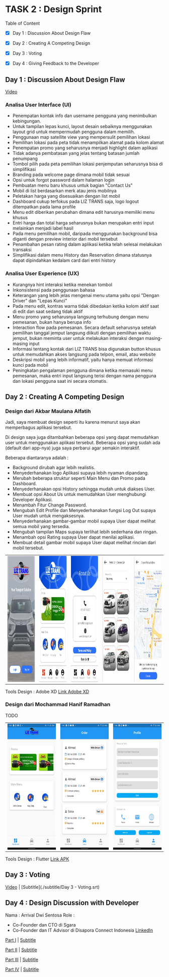 # TASK 2 : Design Sprint

Table of Content
- [x] Day 1 : Discussion About Design Flaw
- [x] Day 2 : Creating A Competing Design
- [x] Day 3 : Voting 
- [x] Day 4 : Giving Feedback to the Developer


## Day 1 : Discussion About Design Flaw
[Video](https://www.youtube.com/playlist?list=PLqvhZMgGxt6JQomRS88j_qoYddwvMh_6m)

### Analisa User Interface (UI)
- Penempatan kontak info dan username pengguna yang menimbulkan kebingungan.
- Untuk tampilan lepas kunci, layout desain sebaiknya menggunakan layout grid untuk mempermudah pengguna dalam memilih.
- Penggunaan map  satellite view yang mempersulit pemilihan lokasi
- Pemilihan lokasi pada peta tidak menampilkan alamat pada kolom alamat
- Penempatan promo yang seharusnya menjadi highlight dalam aplikasi
- Tidak adanya pembatasan yang jelas tentang batasan jumlah penumpang
- Tombol pilih pada peta pemilihan lokasi penjemputan seharusnya bisa di simplifikasi
- Branding pada welcome page dimana mobil tidak sesuai
- Opsi untuk forgot password dalam halaman login
- Pembuatan menu baru khusus untuk bagian "Contact Us" 
- Mobil di list berdasarkan merk atau jenis mobilnya
- Peletakan harga yang disesuaikan dengan list mobil
- Dashboard cukup terfokus pada LIZ TRANS saja, logo logout ditempatkan pada lama profile
- Menu edit diberikan perubahan dimana edit harusnya memiliki menu khusus
- Entri harga dan total harga seharusnya bukan merupakan entri input melainkan menjadi label hasil
- Pada menu pemilihan mobil, daripada menggunakan background bisa diganti dengan preview interior dari mobil tersebut
- Penambahan pesan rating dalam aplikasi ketika telah selesai melakukan transaksi
- Simplifikasi dalam menu History dan Reservation dimana statusnya dapat dipindahkan kedalam card dari entri history

### Analisa User Experience (UX)
- Kurangnya hint interaksi ketika menekan tombol
- Inkonsistensi pada penggunaan bahasa
- Keterangan yang lebih jelas mengenai menu utama yaitu opsi "Dengan Driver" dan "Lepas Kunci"
- Pada menu edit, kontras warna tidak dibedakan ketika kolom aktif saat di edit dan saat sedang tidak aktif
- Menu promo yang seharusnya langsung terhubung dengan menu pemesanan, bukan hanya berupa info
- Interaction flow pada pemesanan. Secara default seharusnya setelah pemilihan tanggal jemput langsung diikuti dengan pemilihan waktu jemput, bukan meminta user untuk melakukan interaksi dengan masing-masing input
- Informasi tentang kontak dari LIZ TRANS bisa digunakan button khusus untuk memudahkan akses langsung pada telpon, email, atau website
- Deskripsi mobil yang lebih informatif, yaitu hanya memuat informasi kunci pada mobil
- Peningkatan pengalaman pengguna dimana ketika memasuki menu pemesanan, maka entri input langsung terisi dengan nama pengguna dan lokasi pengguna saat ini secara otomatis.


## Day 2 : Creating A Competing Design
### Design dari Akbar Maulana Alfatih
Jadi, saya membuat design seperti itu karena menurut saya akan memperbagus aplikasi tersebut. 

Di design saya juga ditambahkan beberapa opsi yang dapat memudahkan user untuk menggunakan aplikasi tersebut. Beberapa opsi yang sudah ada (default dari app-nya) juga saya perbarui agar semakin interaktif.

Beberapa diantaranya adalah :
- Background dirubah agar lebih realistis.
- Menyederhanakan logo Aplikasi supaya lebih nyaman dipandang.
- Merubah beberapa struktur seperti Main Menu dan Promo pada Dashboard.
- Menyederhanakan opsi History sehingga mudah untuk diakses User.
- Membuat opsi About Us untuk memudahkan User menghubungi Developer Aplikasi.
- Menambah Fitur Change Password.
- Mengubah Edit Profile dan Menyederhanakan fungsi Log Out supaya User mudah untuk mengaksesnya.
- Menyederhanakan gambar-gambar mobil supaya User dapat melihat semua mobil yang tersedia.
- Mengubah tampilan Maps supaya terlihat lebih sederhana dan ringan.
- Menambah opsi Rating supaya User dapat menilai aplikasi.
- Membuat detail gambar mobil supaya User dapat melihat rincian dari mobil tersebut.

| | | | | |
|-|-|-|-|-|
|<img height=400 src="./Design/Akbar/Akbar-1.jpeg">|<img height=400 src="./Design/Akbar/Akbar-2.jpeg">|<img height=400 src="./Design/Akbar/Akbar-3.jpeg">|<img height=400 src="./Design/Akbar/Akbar-4.jpeg">|<img height=400 src="./Design/Akbar/Akbar-5.jpeg">|

Tools Design : Adobe XD
[Link Adobe XD](https://xd.adobe.com/view/0e127e7f-867a-4416-a0a9-de21b8ff5dca-5b41/?fullscreen)

### Design dari Mochammad Hanif Ramadhan
TODO

| | | |
|-|-|-|
|<img height=400 src="./Design/Hanif/Hanif-1.jpeg">|<img height=400 src="./Design/Hanif/Hanif-2.jpeg">|<img height=400 src="./Design/Hanif/Hanif-3.jpeg">|

Tools Design : Flutter
[Link APK](./Design/Hanif/liz_transport.apk)

## Day 3 : Voting 
[Video](https://drive.google.com/file/d/1j1WYxRb3GLonmF-MJyxNkqVNh8_cfUbT/view?usp=sharing)  |  [Subtitle](./subtitle/Day 3 - Voting.srt)

## Day 4 : Design Discussion with Developer
Nama : Arrival Dwi Sentosa
Role : 
- Co-Founder dan CTO di Sgara
- Co-Founder dan IT Advisor di Disapora Connect Indonesia
[LinkedIn](https://www.linkedin.com/in/arrivaldwisentosa/?originalSubdomain=id)

[Part I](https://drive.google.com/file/d/1IhgqP7fwzSJBet2LJIZpoHgIhWHMKVuz/view?usp=sharing)  |  [Subtitle](https://github.com/etrnal70/hci/blob/hw2/Assignment%202/subtitle/Day%204%20-%20Part%201.ass)

[Part II](https://drive.google.com/file/d/1EE_DpgE1WRjh1cdvYzhBIVsmFzQHhNbe/view?usp=sharing)  |  [Subtitle](https://github.com/etrnal70/hci/blob/hw2/Assignment%202/subtitle/Day%204%20-%20Part%202.ass)

[Part III](https://drive.google.com/file/d/1uAvNsRFaMCo2HGhPlX12EfCqk0sHUmUW/view?usp=sharing)  |  [Subtitle](https://github.com/etrnal70/hci/blob/hw2/Assignment%202/subtitle/Day%204%20-%20Part%203.ass)

[Part IV](https://drive.google.com/file/d/151dFgnqJsW9OJ_dH2QCGzYFZcWKnVaVS/view?usp=sharing)  |  [Subtitle](https://github.com/etrnal70/hci/blob/hw2/Assignment%202/subtitle/Day%204%20-%20Part%204.srt)


